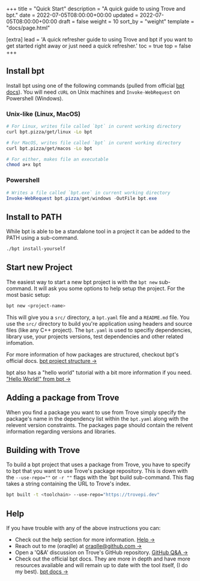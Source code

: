 +++
title = "Quick Start"
description = "A quick guide to using Trove and bpt."
date = 2022-07-05T08:00:00+00:00
updated = 2022-07-05T08:00:00+00:00
draft = false
weight = 10
sort_by = "weight"
template = "docs/page.html"

[extra]
lead = 'A quick refresher guide to using Trove and bpt if you want to get started right away or just need a quick refresher.'
toc = true
top = false
+++

## Install bpt

Install bpt using one of the following commands (pulled from official [bpt docs](https://bpt.pizza/docs/latest/tut/install.html)). You will need `cURL` on Unix machines and `Invoke-WebRequest` on Powershell (Windows).

### Unix-like (Linux, MacOS)

```sh
# For Linux, writes file called `bpt` in curent working directory
curl bpt.pizza/get/linux -Lo bpt

# For MacOS, writes file called `bpt` in curent working directory
curl bpt.pizza/get/macos -Lo bpt

# For either, makes file an executable
chmod a+x bpt
```

### Powershell

```powershell
# Writes a file called `bpt.exe` in current working directory
Invoke-WebRequest bpt.pizza/get/windows -OutFile bpt.exe
```

## Install to PATH

While bpt is able to be a standalone tool in a project it can be added to the PATH using a sub-command.

```sh
./bpt install-yourself
```

## Start new Project

The easiest way to start a new bpt project is with the `bpt new` sub-command. It will ask you some options to help setup the project. For the most basic setup:

```sh
bpt new <project-name>
```

This will give you a `src/` directory, a `bpt.yaml` file and a `README.md` file. You use the `src/` directory to build you're application using headers and source files (like any C++ project). The `bpt.yaml` is used to specifiy dependencies, library use, your projects versions, test dependencies and other related infomation.

For more information of how packages are structured, checkout bpt's official docs. [bpt project structure →](https://bpt.pizza/docs/latest/design.html?highlight=directory%20structure)

bpt also has a "hello world" tutorial with a bit more information if you need. ["Hello World!" from bpt →](https://bpt.pizza/docs/latest/tut/hello-world.html)

## Adding a package from Trove

When you find a package you want to use from Trove simply specify the package's name in the dependency list within the `bpt.yaml` along with the relevent version constraints. The packages page should contain the relvent information regarding versions and libraries.

## Building with Trove

To build a bpt project that uses a package from Trove, you have to specify to bpt that you want to use Trove's package repository. This is down with the `--use-repo=""` or `-r ""` flags with the `bpt build sub-command. This flag takes a string containing the URL to Trove's index.

```sh
bpt built -t <toolchain> --use-repo="https://trovepi.dev"
```

## Help

If you have trouble with any of the above instructions you can:

- Check out the help section for more information. [Help →](../../help/faq/)
- Reach out to me (oraqlle) at [oraqlle@github.com →](oraqlle@github.com)
- Open a 'Q&A' discussion on Trove's GitHub repository. [GitHub Q&A →](https://github.com/TrovePI/trove/discussions/categories/q-a)
- Check out the official bpt docs. They are more in depth and have more resources available and will remain up to date with the tool itself, (I do my best). [bpt docs  →](https://bpt.pizza/docs/latest/index.html)
